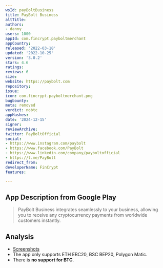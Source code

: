 ```yaml
---
wsId: payBoltBusiness
title: PayBolt Business
altTitle: 
authors:
- danny
users: 1000
appId: com.fincrypt.payboltmerchant
appCountry: 
released: '2022-03-18'
updated: '2022-10-25'
version: '3.0.2'
stars: 4.6
ratings: 
reviews: 6
size: 
website: https://paybolt.com
repository: 
issue: 
icon: com.fincrypt.payboltmerchant.png
bugbounty: 
meta: removed
verdict: nobtc
appHashes: 
date: '2024-12-15'
signer: 
reviewArchive: 
twitter: PayBoltOfficial
social:
- https://www.instagram.com/paybolt
- https://www.facebook.com/PayBolt
- https://www.linkedin.com/company/payboltofficial
- https://t.me/PayBolt
redirect_from: 
developerName: FinCrypt
features: 

---
```


## App Description from Google Play

> PayBolt Business integrates seamlessly to your business, allowing you to receive any cryptocurrency payments from worldwide customers instantly.

## Analysis 

- [Screenshots](https://twitter.com/BitcoinWalletz/status/1661558994903658496)
- The app only supports ETH ERC20, BSC BEP20, Polygon Matic. 
- There is **no support for BTC**.